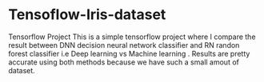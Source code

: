 # Tensoflow-Iris-dataset
Tensorflow Project
This is a simple tensorflow project where I compare the result between DNN decision neural network classifier 
and RN randon forest classifier i.e Deep learning vs Machine learning . Results are pretty accurate using both
methods because we have such a small amout of dataset.
